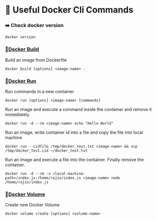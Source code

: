 # 🐳 Useful Docker Cli Commands

### ➡️ Check docker version
```
docker version
```

### 🔗[Docker Build](https://docs.docker.com/engine/reference/commandline/build/)
Build an image from Dockerfile
```
docker build [options] <image-name> .
```


### 🔗[Docker Run](https://docs.docker.com/engine/reference/commandline/run/)

Run commands in a new container
```
docker run [options] <image-name> [commands]
```

Run an image and execute a command inside the container and remove it immediately
```
docker run -d --rm <image-name> echo "Hello World"
```

Run an image, write container id into a file and copy the file into local machine
```
docker run --cidfile /tmp/docker_test.txt <image-name> && scp /tmp/docker_test.cid ~/docker_test.txt
```

Run an image and execute a file into the container. Finally remove the container.
```
docker run -d --rm -v <local-machine-path>/index.js:/home/rajin/index.js <image-name> node /home/rajin/index.js
```


### 🔗[Docker Volume](https://docs.docker.com/engine/reference/commandline/volume_create/)

Create new Docker Volume
```
docker volume create [options] <volume-name>
```


